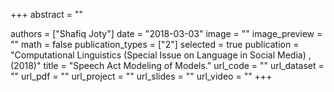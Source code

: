 +++
abstract = "" 

authors = ["Shafiq Joty"]
date = "2018-03-03"
image = ""
image_preview = ""
math = false
publication_types = ["2"]
selected = true
publication = "Computational Linguistics (Special Issue on Language in Social Media) , (2018)"
title = "Speech Act Modeling of Models."
url_code = ""
url_dataset = ""
url_pdf = ""
url_project = ""
url_slides = ""
url_video = ""
+++


